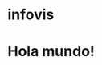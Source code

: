 # infovis

<!DOCTYPE html>
<html>
<head>
  <meta charset="utf-8">
  <meta name="viewport" content="width=device-width">
  <title>hola mundo</title>
</head>
<body>
  <h1>Hola mundo!<h1> 
</body>
</html>
